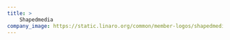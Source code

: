 ```yaml
---
title: >
    Shapedmedia
company_image: https://static.linaro.org/common/member-logos/shapedmedia.jpg
---
```

